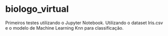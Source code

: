 # biologo_virtual
Primeiros testes utilizando o Jupyter Notebook.
Utilizando o dataset Iris.csv e o modelo de Machine Learning Knn para classificação.
